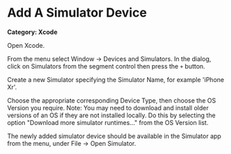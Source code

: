 # Add A Simulator Device

__Category: Xcode__

Open Xcode. 

From the menu select Window -> Devices and Simulators. In the dialog, click on Simulators from the segment control then press the `+` button.
 
Create a new Simulator specifying the Simulator Name, for example 'iPhone Xr'. 

Choose the appropriate corresponding Device Type, then choose the OS Version you require. Note: You may need to download and install older versions of an OS if they are not installed locally. Do this by selecting the option "Download more simulator runtimes..." from the OS Version list.
 
The newly added simulator device should be available in the Simulator app from the menu, under File -> Open Simulator.
